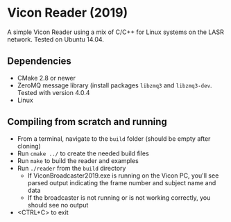 # Vicon Reader (2019)

A simple Vicon Reader using a mix of C/C++ for Linux systems on the LASR network.
Tested on Ubuntu 14.04.

## Dependencies
* CMake 2.8 or newer
* ZeroMQ message library (install packages `libzmq3` and `libzmq3-dev`. Tested with version 4.0.4
* Linux

## Compiling from scratch and running
* From a terminal, navigate to the `build` folder (should be empty after cloning)
* Run `cmake ../` to create the needed build files
* Run `make` to build the reader and examples
* Run `./reader` from the `build` directory
	* If ViconBroadcaster2019.exe is running on the Vicon PC, you'll see parsed output indicating the frame number and subject name and data
	* If the broadcaster is not running or is not working correctly, you should see no output
* <CTRL+C> to exit